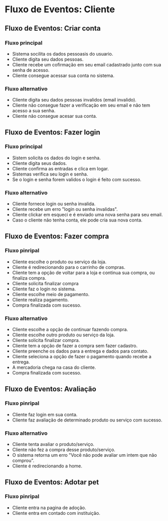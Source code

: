 # Fluxo de Eventos: Cliente

## Fluxo de Eventos: Criar conta

### Fluxo principal

* Sistema socilita os dados pessoasis do usuario.
* Cliente digita seu dados pessoas.
* Cliente recebe um cofirmação em seu email cadastrado junto com sua senha de acesso.
* Cliente consegue acessar sua conta no sistema.

### Fluxo alternativo

* Cliente digita seu dados pessoas invalidos (email invalido).
* Cliente não consegue fazer a verificação em seu email e não tem acesso a sua senha.
* Cliente não consegue acesar sua conta.

## Fluxo de Eventos: Fazer login

### Fluxo principal

* Sistem solicita os dados do login e senha.
* Cliente digita seus dados.
* Cliente confirma as entradas e clica em logar.
* Sistemas verifica seu login e senha.
* Se o login e senha forem validos o login é feito com sucesso.

### Fluxo alternativo

* Cliente fornece login ou senha invalida.
* Cliente recebe um erro "login ou senha invalidas".
* Cliente clickar em esqueci e é enviado uma nova senha para seu email.
* Caso o cliente não tenha conta, ele pode cria sua nova conta.


## Fluxo de Eventos: Fazer compra

### Fluxo pinripal

* Cliente escolhe o produto ou serviço da loja.
* Cliente é redirecionando para o carrinho de compras.
* Cliente tem a opção de voltar para a loja e continua sua compra, ou finaliza compra.
* Cliente solicita finalizar compra
* Cliente faz o login no sistema.
* Cliente escolhe meio de pagamento.
* Cliente realiza pagamento.
* Compra finalizada com sucesso.

### Fluxo alternativo

* Cliente escolhe a opção de continuar fazendo compra.
* Cliente escolhe outro produto ou serviço da loja.
* Cliente solicita finalizar compra.
* Cliente tem a opção de fazer a compra sem fazer cadastro.
* Cliente preenche os dados para a entrega e dados para contato.
* Cliente seleciona a opção de fazer o pagamento quando recebe a entrega.
* A mercadoria chega na casa do cliente.
* Compra finalizada com sucesso.


## Fluxo de Eventos: Avaliação

### Fluxo pinripal


* Cliente faz login em sua conta.
* Cliente faz avaliação de determinado produto ou serviço com sucesso.

### Fluxo alternativo

* Cliente tenta avaliar o produto/serviço.
* Cliente não fez a compra desse produto/serviço.
* O sistema retorna um erro "Você não pode avaliar um intem que não comprou".
* Cliente é redirecionando a home.

 
## Fluxo de Eventos: Adotar pet

### Fluxo pinripal

* Cliente entra na pagina de adoção.
* Cliente entra em contado com instituição.

